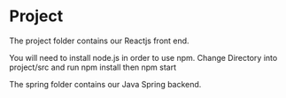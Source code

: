 # Project

The project folder contains our Reactjs front end.

You will need to install node.js in order to use npm.
Change Directory into project/src and run npm install
then npm start

The spring folder contains our Java Spring backend.

